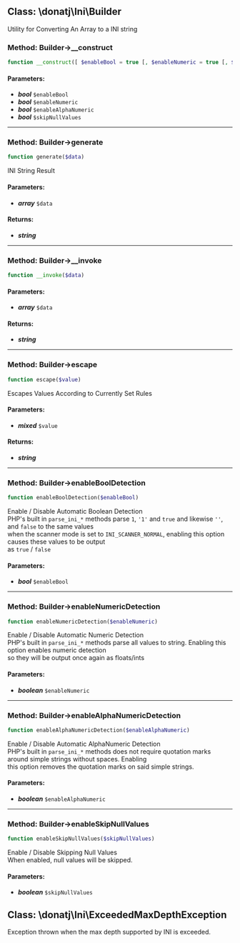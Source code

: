 ## Class: \donatj\Ini\Builder

Utility for Converting An Array to a INI string

### Method: Builder->__construct

```php
function __construct([ $enableBool = true [, $enableNumeric = true [, $enableAlphaNumeric = true [, $skipNullValues = false]]]])
```

#### Parameters:

- ***bool*** `$enableBool`
- ***bool*** `$enableNumeric`
- ***bool*** `$enableAlphaNumeric`
- ***bool*** `$skipNullValues`

---

### Method: Builder->generate

```php
function generate($data)
```

INI String Result

#### Parameters:

- ***array*** `$data`

#### Returns:

- ***string***

---

### Method: Builder->__invoke

```php
function __invoke($data)
```

#### Parameters:

- ***array*** `$data`

#### Returns:

- ***string***

---

### Method: Builder->escape

```php
function escape($value)
```

Escapes Values According to Currently Set Rules

#### Parameters:

- ***mixed*** `$value`

#### Returns:

- ***string***

---

### Method: Builder->enableBoolDetection

```php
function enableBoolDetection($enableBool)
```

Enable / Disable Automatic Boolean Detection  
PHP's built in `parse_ini_*` methods parse `1`, `'1'` and `true` and likewise `''`, and `false` to the same values  
when the scanner mode is set to `INI_SCANNER_NORMAL`, enabling this option causes these values to be output  
as `true` / `false`

#### Parameters:

- ***bool*** `$enableBool`

---

### Method: Builder->enableNumericDetection

```php
function enableNumericDetection($enableNumeric)
```

Enable / Disable Automatic Numeric Detection  
PHP's built in `parse_ini_*` methods parse all values to string. Enabling this option enables numeric detection  
so they will be output once again as floats/ints

#### Parameters:

- ***boolean*** `$enableNumeric`

---

### Method: Builder->enableAlphaNumericDetection

```php
function enableAlphaNumericDetection($enableAlphaNumeric)
```

Enable / Disable Automatic AlphaNumeric Detection  
PHP's built in `parse_ini_*` methods does not require quotation marks around simple strings without spaces. Enabling  
this option removes the quotation marks on said simple strings.

#### Parameters:

- ***boolean*** `$enableAlphaNumeric`

---

### Method: Builder->enableSkipNullValues

```php
function enableSkipNullValues($skipNullValues)
```

Enable / Disable Skipping Null Values  
When enabled, null values will be skipped.

#### Parameters:

- ***boolean*** `$skipNullValues`

## Class: \donatj\Ini\ExceededMaxDepthException

Exception thrown when the max depth supported by INI is exceeded.